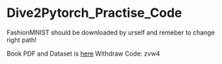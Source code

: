 # Dive2Pytorch_Practise_Code

FashionMNIST should be downloaded by urself and remeber to change right path!

Book PDF and Dataset is [here](https://pan.baidu.com/s/1k3yEyXiTIAa1E6iUa9SKJA) Withdraw Code: zvw4
